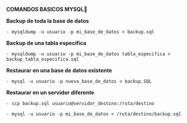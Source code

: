 **COMANDOS BASICOS MYSQL**🐬

  **Backup de toda la base de datos**

    - mysqldump -u usuario -p mi_base_de_datos > backup.sql

  **Backup de una tabla específica**

    - mysqldump -u usuario -p mi_base_de_datos tabla_especifica > backup_tabla_especifica.sql

  **Restaurar en una base de datos existente**

    - mysql -u usuario -p nueva_base_de_datos < backup.SQL

  **Restaurar en un servidor diferente**

    - scp backup.sql usuario@servidor_destino:/ruta/destino

    - mysql -u usuario -p mi_base_de_datos < /ruta/destino/backup.sql

